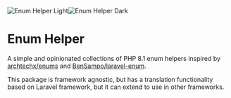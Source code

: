 ![Enum Helper Light](https://banners.beyondco.de/Enum%20Helper.png?theme=light&packageManager=composer+require&packageName=datomatic%2Fenum-helper&pattern=deathStar&style=style_1&description=Simple+opinionated+collection+of+PHP+8.1+enum+helpers&md=1&showWatermark=0&fontSize=100px&images=view-list#gh-light-mode-only)![Enum Helper Dark](https://banners.beyondco.de/Enum%20Helper.png?theme=dark&packageManager=composer+require&packageName=datomatic%2Fenum-helper&pattern=deathStar&style=style_1&description=Simple+opinionated+collection+of+PHP+8.1+enum+helpers&md=1&showWatermark=0&fontSize=100px&images=view-list#gh-dark-mode-only)

# Enum Helper
A simple and opinionated collections of PHP 8.1 enum helpers inspired by [archtechx/enums](https://github.com/archtechx/enums) and [BenSampo/laravel-enum](https://github.com/BenSampo/laravel-enum).

This package is framework agnostic, but has a translation functionality based on Laravel framework, but it can extend to use in other frameworks.
